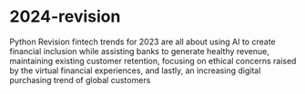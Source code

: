 # 2024-revision
Python Revision
fintech trends for 2023 are all about using AI to create financial inclusion while assisting banks to generate healthy revenue, maintaining existing customer retention, focusing on ethical concerns raised by the virtual financial experiences, and lastly, an increasing digital purchasing trend of global customers
